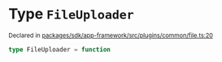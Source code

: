 # Type `FileUploader`
<sub>Declared in [packages/sdk/app-framework/src/plugins/common/file.ts:20](https://github.com/dxos/dxos/blob/3ca6d230f/packages/sdk/app-framework/src/plugins/common/file.ts#L20)</sub>




```ts
type FileUploader = function
```
